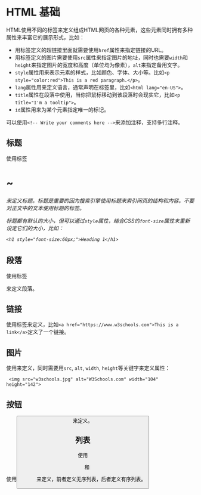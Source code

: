 # HTML 基础

HTML使用不同的标签来定义组成HTML网页的各种元素，这些元素同时拥有多种属性来丰富它的展示形式，比如：

- 用标签<a>定义的超链接里面就需要使用`href`属性来指定链接的URL。
- 用标签<img>定义的图片需要使用`src`属性来指定图片的地址，同时也需要`width`和`height`来指定图片的宽度和高度（单位均为像素），`alt`来指定备用文字。
- `style`属性用来表示元素的样式，比如颜色、字体、大小等。比如` <p style="color:red">This is a red paragraph.</p> `。
- `lang`属性用来定义语言，通常声明在<html>标签里，比如`<html lang="en-US">`。
- `title`属性在段落中使用，当你把鼠标移动到该段落时会现实它，比如`<p title="I'm a tooltip">`。
- `id`属性用来为某个元素指定唯一的标记。

可以使用`<!-- Write your comments here -->`来添加注释，支持多行注释。

## 标题

使用标签<h1>~<h6>来定义标题。标题是重要的因为搜索引擎使用标题来索引网页的结构和内容。不要对正文中的文本使用标题的标签。

标题都有默认的大小，但可以通过`style`属性，结合CSS的`font-size`属性来重新设定它们的大小，比如：

```
<h1 style="font-size:60px;">Heading 1</h1>
```

## 段落

使用标签<p>来定义段落。

## 链接

使用标签<a>来定义，比如` <a href="https://www.w3schools.com">This is a link</a> `定义了一个链接。

## 图片

使用<img>来定义，同时需要用`src`, `alt`, `width`, `height`等关键字来定义属性：

```
 <img src="w3schools.jpg" alt="W3Schools.com" width="104" height="142">
```

## 按钮

使用<button>来定义。

## 列表

使用<ul>和<ol>来定义，前者定义无序列表，后者定义有序列表。
